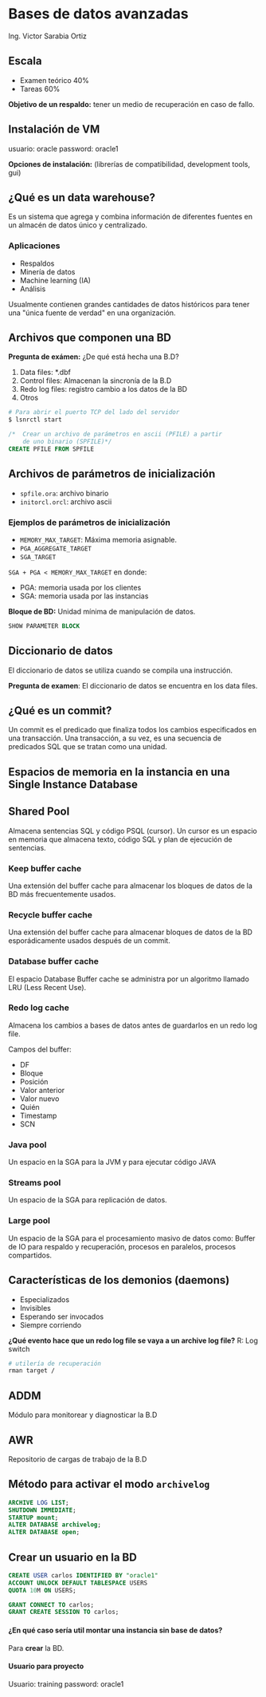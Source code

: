 # Bases de datos avanzadas

Ing. Victor Sarabia Ortiz

## Escala

* Examen teórico 40%
* Tareas 60%

__Objetivo de un respaldo:__ tener un medio de recuperación en caso de fallo.

## Instalación de VM

usuario: oracle 
password: oracle1 


__Opciones de instalación:__ (librerías de compatibilidad, development tools,
gui) 

## ¿Qué es un data warehouse?

Es un sistema que agrega y combina información de diferentes fuentes en un
almacén de datos único y centralizado. 

### Aplicaciones

* Respaldos
* Minería de datos
* Machine learning (IA)
* Análisis 

Usualmente contienen grandes cantidades de datos históricos para tener una
"única fuente de verdad" en una organización.

## Archivos que componen una BD

__Pregunta de exámen:__ ¿De qué está hecha una B.D? 

1. Data files: \*.dbf
2. Control files: Almacenan la sincronía de la B.D
3. Redo log files: registro cambio a los datos de la BD
4. Otros

```bash
# Para abrir el puerto TCP del lado del servidor
$ lsnrctl start
```
```sql
/*  Crear un archivo de parámetros en ascii (PFILE) a partir
    de uno binario (SPFILE)*/
CREATE PFILE FROM SPFILE
```
## Archivos de parámetros de inicialización

* `spfile.ora`: archivo binario 
* `initorcl.orcl`: archivo ascii

### Ejemplos de parámetros de inicialización 

* `MEMORY_MAX_TARGET`: Máxima memoria asignable.
* `PGA_AGGREGATE_TARGET`
* `SGA_TARGET` 

`SGA + PGA < MEMORY_MAX_TARGET` en donde:

* PGA: memoria usada por los clientes
* SGA: memoria usada por las instancias

__Bloque de BD:__ Unidad mínima de manipulación de datos.

```sql
SHOW PARAMETER BLOCK
```
## Diccionario de datos

El diccionario de datos se utiliza cuando se compila una instrucción.

__Pregunta de examen__: El diccionario de datos se encuentra en los data files.

## ¿Qué es un commit?

Un commit es el predicado que finaliza todos los cambios especificados en una transacción.
Una transacción, a su vez, es una secuencia de predicados SQL que se tratan como
una unidad.

## Espacios de memoria en la instancia en una Single Instance Database

## Shared Pool

Almacena sentencias SQL y código PSQL (cursor). Un cursor es un espacio en
memoria que almacena texto, código SQL y plan de ejecución de sentencias.

### Keep buffer cache
Una extensión del buffer cache para almacenar los bloques de datos de la BD más
frecuentemente usados.

### Recycle buffer cache

Una extensión del buffer cache para almacenar bloques de datos de la BD
esporádicamente usados después de un commit. 

### Database buffer cache

El espacio Database Buffer cache se
administra por un algoritmo llamado LRU (Less Recent Use).

### Redo log cache 

Almacena los cambios a bases de datos antes de guardarlos en un redo log file.

Campos del buffer: 

* DF 
* Bloque
* Posición 
* Valor anterior 
* Valor nuevo 
* Quién
* Timestamp
* SCN

### Java pool

Un espacio en la SGA para la JVM y para ejecutar código JAVA

### Streams pool 

Un espacio de la SGA para replicación de datos.

### Large pool

Un espacio  de la SGA para el procesamiento masivo de datos como: Buffer de IO
para respaldo y recuperación, procesos en paralelos, procesos compartidos.

## Características de los demonios (daemons)

* Especializados
* Invisibles 
* Esperando ser invocados
* Siempre corriendo

__¿Qué evento hace que un redo log file se vaya a un archive log file?__ 
    R: Log switch


```bash
# utilería de recuperación
rman target /
```

## ADDM

Módulo para monitorear y diagnosticar la B.D 

## AWR

Repositorio de cargas de trabajo de la B.D

## Método para activar el modo `archivelog`

```sql
ARCHIVE LOG LIST;
SHUTDOWN IMMEDIATE;
STARTUP mount;
ALTER DATABASE archivelog;
ALTER DATABASE open;
```
## Crear un usuario en la BD
```sql
CREATE USER carlos IDENTIFIED BY "oracle1"
ACCOUNT UNLOCK DEFAULT TABLESPACE USERS
QUOTA 10M ON USERS;

GRANT CONNECT TO carlos;
GRANT CREATE SESSION TO carlos;
```
#### ¿En qué caso sería util montar una instancia __sin__ base de datos?

Para __crear__ la BD.


#### Usuario para proyecto

Usuario: training 
password: oracle1 

